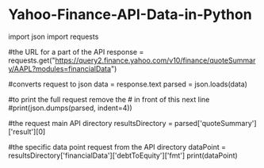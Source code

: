 # Yahoo-Finance-API-Data-in-Python

import json
import requests

#the URL for a part of the API
response = requests.get("https://query2.finance.yahoo.com/v10/finance/quoteSummary/AAPL?modules=financialData")

#converts request to json
data = response.text
parsed = json.loads(data)

#to print the full request remove the # in front of this next line
#print(json.dumps(parsed, indent=4))

#the request main API directory
resultsDirectory = parsed['quoteSummary']['result'][0]

#the specific data point request from the API directory
dataPoint = resultsDirectory['financialData']['debtToEquity']['fmt']
print(dataPoint)
